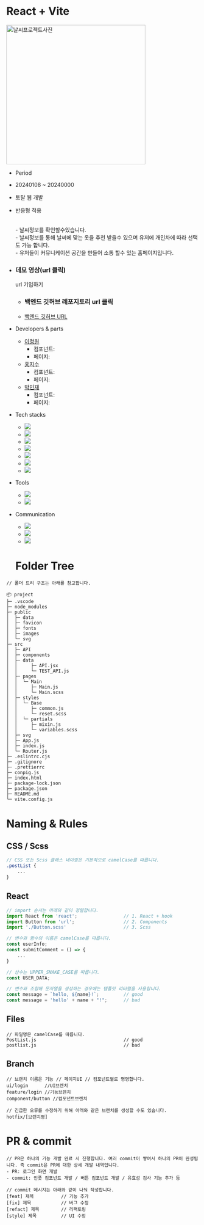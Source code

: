 # React + Vite

<img width="365" alt="날씨프로젝트사진" src="https://github.com/leechengwon/weet/assets/141094801/f94932e0-9c81-43c3-a781-5617aee3fcc0">

- Period

- 20240108 ~ 20240000

- 토탈 웹 개발

* 반응형 적용

  <br> - 날씨정보를 확인할수있습니다.
  <br> - 날씨정보를 통해 날씨에 맞는 옷을 추천 받을수 있으며 유저에 개인차에 따라 선택도 가능 합니다.
  <br> - 유저들이 커뮤니케이션 공간을 만들어 소통 할수 있는 홈페이지입니다.

* ### 데모 영상(url 클릭)

  url 기입하기

  - ### 백엔드 깃허브 레포지토리 url 클릭
  - <a href="https://github.com/team0102/weather-backend" target="_blank">백엔드 깃허브 URL</a>

- Developers & parts

  - <a href="https://github.com/leechengwon" target="_blank">이청원</a>
    - 컴포넌트:
    - 페이지:
  - <a href="https://github.com/JISUlicious" target="_blank">홍지수</a>
    - 컴포넌트:
    - 페이지:
  - <a href="https://github.com/Jaylogg" target="_blank">박민재</a>
    - 컴포넌트:
    - 페이지:

- Tech stacks

  - <img src="https://img.shields.io/badge/React-%2320232a?style=flat-square&amp;logo=React&amp;logoColor=%2361DAFB">
  - <img src="https://img.shields.io/badge/Sass-DB7093?style=flat-square&amp;logo=sass&amp;logoColor=white">
  - <img src="https://img.shields.io/badge/JavaScript-F7DF1E?style=flat-square&amp;logo=JavaScript&amp;logoColor=black">
  - <img src="https://img.shields.io/badge/Redux-764ABC?style=flat-square&amp;logo=Redux&amp;logoColor=white">
  - <img src="https://img.shields.io/badge/Soket.Io-black?style=flat-square&amp;logo=Soket.io&amp;logoColor=black">
  - <img src="https://img.shields.io/badge/Axios-5A29E4?style=flat-square&amp;logo=Axios&amp;logoColor=white">
  - <img src="https://img.shields.io/badge/Vite-646CFF?style=flat-square&amp;logo=Vite&amp;logoColor=white">

- Tools

  - <img src="https://img.shields.io/badge/Visual Studio Code-007ACC?style=flat-square&amp;logo=VisualStudioCode&amp;logoColor=white">
  - <img src="https://img.shields.io/badge/Github-181717?style=flat-square&amp;logo=Github&amp;logoColor=white">

- Communication

  - <img src="https://img.shields.io/badge/Slack-4A154B?style=flat-square&amp;logo=slack&amp;logoColor=white">
  - <img src="https://img.shields.io/badge/Notion-000000?style=flat-square&amp;logo=notion&amp;logoColor=white">
  - <img src="https://img.shields.io/badge/Trello-brown?style=flat-square&amp;logo=Trello&amp;logoColor=white">

  # Folder Tree

```
// 폴더 트리 구조는 아래를 참고합니다.

📦 project
├─ .vscode
├─ node_modules
├─ public
│  ├─ data
│  ├─ favicon
│  ├─ fonts
│  ├─ images
│  └─ svg
├─ src
│  ├─ API
│  ├─ components
│  ├─ data
│  │     ├─ API.jsx
│  │     └─ TEST_API.js
│  ├─ pages
│  │  └─ Main
│  │     ├─ Main.js
│  │     └─ Main.scss
│  ├─ styles
│  │  └─ Base
│  │     ├─ common.js
│  │     └─ reset.scss
│  │  └─ partials
│  │     ├─ mixin.js
│  │     └─ variables.scss
│  ├─ svg
│  ├─ App.js
│  ├─ index.js
│  └─ Router.js
├─ .eslintrc.cjs
├─ .gitignore
├─ .prettierrc
├─ conpig.js
├─ index.html
├─ package-lock.json
├─ package.json
├─ README.md
└─ vite.config.js
```

# Naming & Rules

## CSS / Scss

```scss
// CSS 또는 Scss 클래스 네이밍은 기본적으로 camelCase를 따릅니다.
.postList {
	...
}
```

## React

```jsx
// import 순서는 아래와 같이 정렬합니다.
import React from 'react';                 // 1. React + hook
import Button from 'url';                  // 2. Components
import './Button.scss'                     // 3. Scss

// 변수와 함수의 이름은 camelCase를 따릅니다.
const userInfo;
const submitComment = () => {
	...
}

// 상수는 UPPER_SNAKE_CASE를 따릅니다.
const USER_DATA;

// 변수와 조합해 문자열을 생성하는 경우에는 템플릿 리터럴을 사용합니다.
const message = `hello, ${name}!`;         // good
const message = 'hello' + name + "!";      // bad
```

## Files

```
// 파일명은 camelCase를 따릅니다.
PostList.js                                // good
postlist.js                                // bad
```

## Branch

```
// 브랜치 이름은 기능 // 페이지UI // 컴포넌트별로 명명합니다.
ui/login      //UI브렌치
feature/login //기능브렌치
component/button //컴포넌트브렌치

// 긴급한 오류를 수정하기 위해 아래와 같은 브랜치를 생성할 수도 있습니다.
hotfix/[브랜치명]
```

# PR & commit

```
// PR은 하나의 기능 개발 완료 시 진행합니다. 여러 commit이 쌓여서 하나의 PR이 완성됩니다. 즉 commit은 PR에 대한 상세 개발 내역입니다.
- PR: 로그인 화면 개발
- commit: 인풋 컴포넌트 개발 / 버튼 컴포넌트 개발 / 유효성 검사 기능 추가 등

// commit 메시지는 아래와 같이 나눠 작성합니다.
[feat] 제목          // 기능 추가
[fix] 제목           // 버그 수정
[refact] 제목        // 리팩토링
[style] 제목         // UI 수정
```

